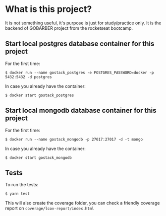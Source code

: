 # What is this project?

It is not something useful, it's purpose is just for study/practice only. It is the backend of GOBARBER project from the rocketseat bootcamp.

## Start local postgres database container for this project

For the first time:

```
$ docker run --name gostack_postgres -e POSTGRES_PASSWORD=docker -p 5432:5432 -d postgres
```

In case you already have the container:

```
$ docker start gostack_postgres
```

## Start local mongodb database container for this project

For the first time:

```
$ docker run --name gostack_mongodb -p 27017:27017 -d -t mongo
```

In case you already have the container:

```
$ docker start gostack_mongodb
```

## Tests

To run the tests:

```
$ yarn test
```

This will also create the coverage folder, you can check a friendly coverage report on `coverage/lcov-report/index.html`
